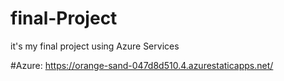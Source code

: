 # final-Project
it's my final project using Azure Services

#Azure:  https://orange-sand-047d8d510.4.azurestaticapps.net/
